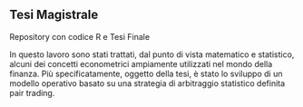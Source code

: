 ## Tesi Magistrale
Repository con codice R e Tesi Finale

In questo lavoro sono stati trattati, dal punto di vista matematico e statistico, alcuni dei concetti econometrici ampiamente utilizzati nel mondo della finanza. Più specificatamente, oggetto della tesi, è stato lo sviluppo di un modello operativo basato su una strategia di arbitraggio statistico definita pair trading.
